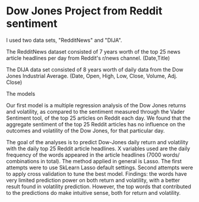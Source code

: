 # Dow Jones Project from Reddit sentiment


I used two data sets, "RedditNews" and "DIJA".

The RedditNews dataset consisted of 7 years worth of the top 25 news article headlines per day from Reddit's r/news channel. (Date,Title)

The DIJA data set consisted of 8 years worth of daily data from the Dow Jones Industrial Average. (Date, Open, High, Low, Close, Volume, Adj. Close)



The models

Our first model is a multiple regression analysis of the Dow Jones returns and volatility, as compared to the sentiment measured through the Vader Sentiment tool, of the top 25 articles on Reddit each day. We found that the aggregate sentiment of the top 25 Reddit articles has no influence on the outcomes and volatility of the Dow Jones, for that particular day.

The goal of the analyses is to predict Dow-Jones daily return and volatility with the daily top 25 Reddit article headlines. X variables used are the daily frequency of the words appeared in the article headlines (7000 words/ combinations in total). The method applied in general is Lasso. The first attempts were to use SkLearn Lasso default settings. Second attempts were to apply cross validation to tune the best model. Findings: the words have very limited prediction power on both return and volatility, with a better result found in volatility prediction. However, the top words that contributed to the predictions do make intuitive sense, both for return and volatility.





